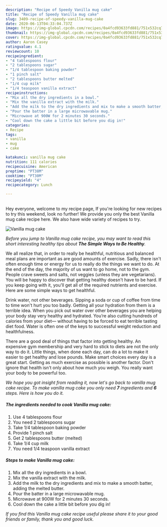 ```yaml
---
description: "Recipe of Speedy Vanilla mug cake"
title: "Recipe of Speedy Vanilla mug cake"
slug: 3409-recipe-of-speedy-vanilla-mug-cake
date: 2020-06-13T04:33:04.737Z
image: https://img-global.cpcdn.com/recipes/0a4fcd93633fd881/751x532cq70/vanilla-mug-cake-recipe-main-photo.jpg
thumbnail: https://img-global.cpcdn.com/recipes/0a4fcd93633fd881/751x532cq70/vanilla-mug-cake-recipe-main-photo.jpg
cover: https://img-global.cpcdn.com/recipes/0a4fcd93633fd881/751x532cq70/vanilla-mug-cake-recipe-main-photo.jpg
author: Aaron Casey
ratingvalue: 4.1
reviewcount: 10
recipeingredient:
- "4 tablespoons flour"
- "2 tablespoons sugar"
- "1/4 tablespoon baking powder"
- "1 pinch salt"
- "2 tablespoons butter melted"
- "1/4 cup milk"
- "1/4 teaspoon vanilla extract"
recipeinstructions:
- "Mix all the dry ingredients in a bowl."
- "Mix the vanilla extract with the milk."
- "Add the milk to the dry ingredients and mix to make a smooth batter, adding the melted butter."
- "Pour the batter in a large microwavable mug."
- "Microwave at 900W for 2 minutes 30 seconds."
- "Cool down the cake a little bit before you dig in!"
categories:
- Recipe
tags:
- vanilla
- mug
- cake

katakunci: vanilla mug cake 
nutrition: 111 calories
recipecuisine: American
preptime: "PT38M"
cooktime: "PT30M"
recipeyield: "4"
recipecategory: Lunch

---
```

<br>
Hey everyone, welcome to my recipe page, If you're looking for new recipes to try this weekend, look no further! We provide you only the best Vanilla mug cake recipe here. We also have wide variety of recipes to try.
<br>


![Vanilla mug cake](https://img-global.cpcdn.com/recipes/0a4fcd93633fd881/751x532cq70/vanilla-mug-cake-recipe-main-photo.jpg)

<i>Before you jump to Vanilla mug cake recipe, you may want to read this short interesting healthy tips about <strong>The Simple Ways to Be Healthy</strong>.</i>

We all realize that, in order to really be healthful, nutritious and balanced meal plans are important as are good amounts of exercise. Sadly, there isn't often enough time or energy for us to really do the things we want to do. At the end of the day, the majority of us want to go home, not to the gym. People crave sweets and salts, not veggies (unless they are vegetarians). You will be happy to discover that getting healthy doesn't have to be hard. If you keep going with it, you'll get all of the required nutrients and exercise. Here are some simple ways to get healthful.

Drink water, not other beverages. Sipping a soda or cup of coffee from time to time won't hurt you too badly. Getting all your hydration from them is a terrible idea. When you pick out water over other beverages you are helping your body stay very healthy and hydrated. You’re also cutting hundreds of calories from your diet— without having to be forced to eat terrible tasting diet food. Water is often one of the keys to successful weight reduction and healthfulness.

There are a good deal of things that factor into getting healthy. An expensive gym membership and very hard to stick to diets are not the only way to do it. Little things, when done each day, can do a lot to make it easier to get healthy and lose pounds. Make smart choices every day is a great start. Getting as much exercise as possible is another factor. Don't ignore that health isn't only about how much you weigh. You really want your body to be powerful too. 


<i>We hope you got insight from reading it, now let's go back to vanilla mug cake recipe. To make vanilla mug cake you only need <strong>7</strong> ingredients and <strong>6</strong> steps. Here is how you do it.
</i>

##### The ingredients needed to cook Vanilla mug cake:

1. Use 4 tablespoons flour
1. You need 2 tablespoons sugar
1. Take 1/4 tablespoon baking powder
1. Provide 1 pinch salt
1. Get 2 tablespoons butter (melted)
1. Take 1/4 cup milk
1. You need 1/4 teaspoon vanilla extract


##### Steps to make Vanilla mug cake:

1. Mix all the dry ingredients in a bowl.
1. Mix the vanilla extract with the milk.
1. Add the milk to the dry ingredients and mix to make a smooth batter, adding the melted butter.
1. Pour the batter in a large microwavable mug.
1. Microwave at 900W for 2 minutes 30 seconds.
1. Cool down the cake a little bit before you dig in!


<i>If you find this Vanilla mug cake recipe useful please share it to your good friends or family, thank you and good luck.</i>
